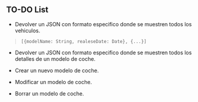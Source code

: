 ## TO-DO List 

- Devolver un JSON con formato especifico donde se muestren todos los vehiculos.
>``[{modelName: String, realeseDate: Date}, {...}] ``

- Devolver un JSON con formato especifico donde se muestren todos los detalles de un modelo de coche.

- Crear un nuevo modelo de coche.

- Modificar un modelo de coche.

- Borrar un modelo de coche.